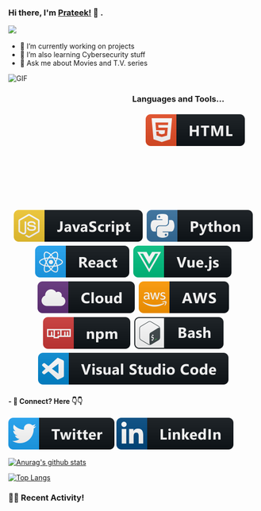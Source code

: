 

### Hi there, I'm [Prateek!](https://prateekthedev.netlify.com/) 👋 .

![](https://komarev.com/ghpvc/?username=prateekgurnani10)

<!--
**prateekgurnani10/prateekgurnani10** is a ✨ _special_ ✨ repository because its `README.md` (this file) appears on your GitHub profile.

Here are some ideas to get you started:

- 🔭 I’m currently working on projects
- 🌱 I’m also learning Cybersecurity stuff
- 💬 Ask me about movies and T.V series
- 📫 How to reach me:
- 😄 Pronouns: ...
- ⚡ Fun fact: ...
-->
- 🔭 I’m currently working on projects
- 🌱 I’m also learning Cybersecurity stuff
- 💬 Ask me about Movies and T.V. series



<img align="left" height="270px" width="250px" alt="GIF" src="https://media.giphy.com/media/JTy79YRYXtPy3YNWbg/giphy.gif" />
<br />



###  Languages and Tools...

<p align="center">



 <img src="https://raw.githubusercontent.com/8bithemant/8bithemant/master/svg/dev/languages/html.svg" alt="html" style="vertical-align:top; margin:4px">
<img src="https://raw.githubusercontent.com/8bithemant/8bithemant/master/svg/dev/languages/js.svg" alt="js" style="vertical-align:top; margin:4px"><img src="https://raw.githubusercontent.com/8bithemant/8bithemant/master/svg/dev/languages/python.svg" alt="python" style="vertical-align:top; margin:4px"><img src="https://raw.githubusercontent.com/8bithemant/8bithemant/master/svg/dev/frameworks/react.svg" alt="react" style="vertical-align:top; margin:4px"><img src="https://raw.githubusercontent.com/8bithemant/8bithemant/master/svg/dev/frameworks/vue.svg" alt="vue" style="vertical-align:top; margin:4px"><img src="https://raw.githubusercontent.com/8bithemant/8bithemant/master/svg/dev/misc/cloud.svg" alt="cloud" style="vertical-align:top; margin:4px"><img src="https://raw.githubusercontent.com/8bithemant/8bithemant/master/svg/dev/services/aws.svg" alt="aws" style="vertical-align:top; margin:4px"><img src="https://raw.githubusercontent.com/8bithemant/8bithemant/master/svg/dev/services/npm.svg" alt="npm" style="vertical-align:top; margin:4px"><img src="https://raw.githubusercontent.com/8bithemant/8bithemant/master/svg/dev/tools/bash.svg" alt="bash" style="vertical-align:top; margin:4px"><img src="https://raw.githubusercontent.com/8bithemant/8bithemant/master/svg/dev/tools/visualstudio_code.svg" alt="vscode" style="vertical-align:top; margin:4px">

</p>


#### - 💬 Connect? Here 👇👇
[<img src="https://raw.githubusercontent.com/8bithemant/8bithemant/master/svg/social/twitter.svg" >](https://twitter.com/Prateek_theDev/) [<img src="https://raw.githubusercontent.com/8bithemant/8bithemant/master/svg/social/linkedin.svg" >](https://www.linkedin.com/in/prateekgurnani/)



[![Anurag's github stats](https://github-readme-stats.vercel.app/api?username=prateekgurnani10&show_icons=true&theme=synthwave)](https://github.com/prateekgurnani10/github-readme-stats)

[![Top Langs](https://github-readme-stats.vercel.app/api/top-langs/?username=prateekgurnani10&hide_langs_below=5&theme=synthwave)](https://github.com/prateekgurnani10/github-readme-stats)


### 🚀🔥 Recent Activity!

<!--START_SECTION:activity-->


<!--END_SECTION:activity-->
